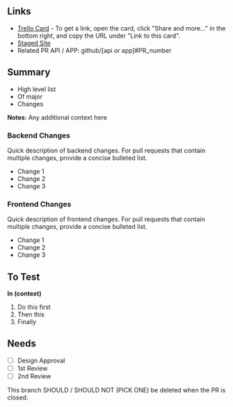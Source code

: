 ## Links ##
- [Trello Card](https://url.to.trello.card) - To get a link, open the card, click "Share and more..." in the bottom right, and copy the URL under "Link to this card".
- [Staged Site](http://url.to.staged.site)
- Related PR API / APP: github/[api or app]#PR_number

## Summary ##
- High level list
- Of major
- Changes

**Notes**: Any additional context here

### Backend Changes ###
Quick description of backend changes. For pull requests that contain multiple changes, provide a concise bulleted list. 
- Change 1
- Change 2
- Change 3

### Frontend Changes ###
Quick description of frontend changes. For pull requests that contain multiple changes, provide a concise bulleted list. 
- Change 1
- Change 2
- Change 3

## To Test ##

**In (context)**

1. Do this first
2. Then this
3. Finally

## Needs ##

- [ ] Design Approval
- [ ] 1st Review
- [ ] 2nd Review

This branch SHOULD / SHOULD NOT (PICK ONE) be deleted when the PR is closed.

